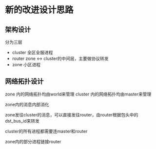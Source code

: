 # 新的改进设计思路

## 架构设计

分为三层

- cluster 全区全服进程
- router  zone <-> cluster的中间层，主要做协议转发
- zone    小区进程


## 网络拓扑设计

zone 内的网络拓扑均由world来管理
cluster 内的网络拓扑均由master来管理

zone内的消息内部消化

zone发往cluster的消息，可以直接发往router，由router根据包头中的dst_bus_id来转发

cluster的所有进程都需要连master和router

zone内的部分进程链接router